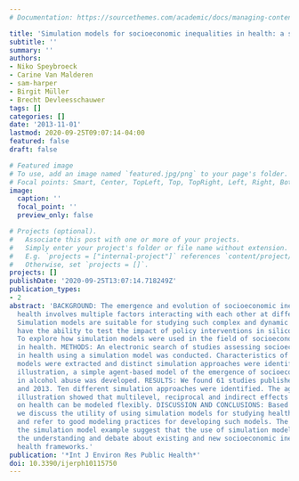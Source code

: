 ```yaml
---
# Documentation: https://sourcethemes.com/academic/docs/managing-content/

title: 'Simulation models for socioeconomic inequalities in health: a systematic review'
subtitle: ''
summary: ''
authors:
- Niko Speybroeck
- Carine Van Malderen
- sam-harper
- Birgit Müller
- Brecht Devleesschauwer
tags: []
categories: []
date: '2013-11-01'
lastmod: 2020-09-25T09:07:14-04:00
featured: false
draft: false

# Featured image
# To use, add an image named `featured.jpg/png` to your page's folder.
# Focal points: Smart, Center, TopLeft, Top, TopRight, Left, Right, BottomLeft, Bottom, BottomRight.
image:
  caption: ''
  focal_point: ''
  preview_only: false

# Projects (optional).
#   Associate this post with one or more of your projects.
#   Simply enter your project's folder or file name without extension.
#   E.g. `projects = ["internal-project"]` references `content/project/deep-learning/index.md`.
#   Otherwise, set `projects = []`.
projects: []
publishDate: '2020-09-25T13:07:14.718249Z'
publication_types:
- 2
abstract: 'BACKGROUND: The emergence and evolution of socioeconomic inequalities in
  health involves multiple factors interacting with each other at different levels.
  Simulation models are suitable for studying such complex and dynamic systems and
  have the ability to test the impact of policy interventions in silico. OBJECTIVE:
  To explore how simulation models were used in the field of socioeconomic inequalities
  in health. METHODS: An electronic search of studies assessing socioeconomic inequalities
  in health using a simulation model was conducted. Characteristics of the simulation
  models were extracted and distinct simulation approaches were identified. As an
  illustration, a simple agent-based model of the emergence of socioeconomic differences
  in alcohol abuse was developed. RESULTS: We found 61 studies published between 1989
  and 2013. Ten different simulation approaches were identified. The agent-based model
  illustration showed that multilevel, reciprocal and indirect effects of social determinants
  on health can be modeled flexibly. DISCUSSION AND CONCLUSIONS: Based on the review,
  we discuss the utility of using simulation models for studying health inequalities,
  and refer to good modeling practices for developing such models. The review and
  the simulation model example suggest that the use of simulation models may enhance
  the understanding and debate about existing and new socioeconomic inequalities of
  health frameworks.'
publication: '*Int J Environ Res Public Health*'
doi: 10.3390/ijerph10115750
---
```

